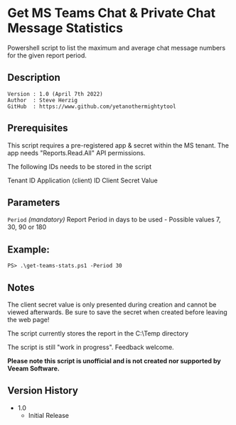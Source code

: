 # Get MS Teams Chat & Private Chat Message Statistics
Powershell script to list the maximum and average chat message numbers for the given report period.

## Description
~~~~
Version : 1.0 (April 7th 2022)
Author  : Steve Herzig
GitHub  : https://www.github.com/yetanothermightytool
~~~~

## Prerequisites
This script requires a pre-registered app & secret within the MS tenant. The app needs "Reports.Read.All" API permissions.

The following IDs needs to be stored in the script

Tenant ID
Application (client) ID
Client Secret Value

## Parameters
  
  `Period`
_(mandatory)_ Report Period in days to be used - Possible values 7, 30, 90 or 180

  
## Example: 
`PS> .\get-teams-stats.ps1 -Period 30`
  
## Notes
The client secret value is only presented during creation and cannot be viewed afterwards. Be sure to save the secret when created before leaving the web page!

The script currently stores the report in the C:\Temp directory

The script is still "work in progress". Feedback welcome.

**Please note this script is unofficial and is not created nor supported by Veeam Software.**

## Version History

* 1.0
    * Initial Release
